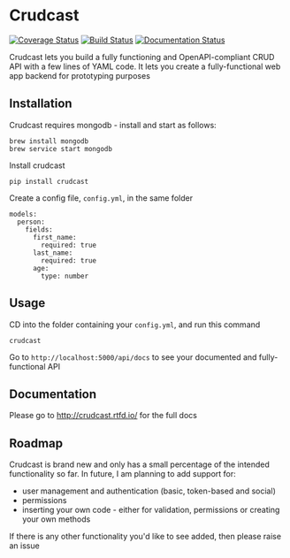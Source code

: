 # Crudcast

[![Coverage Status](https://coveralls.io/repos/github/chris104957/crudcast/badge.svg?branch=02-unit-tests)](https://coveralls.io/github/chris104957/crudcast?branch=02-unit-tests)
[![Build Status](https://travis-ci.org/chris104957/crudcast.svg?branch=master)](https://travis-ci.org/chris104957/crudcast)
[![Documentation Status](https://readthedocs.org/projects/crudcast/badge/?version=latest)](https://crudcast.readthedocs.io/en/latest/?badge=latest)


Crudcast lets you build a fully functioning and OpenAPI-compliant CRUD API with a few lines of YAML code. It lets you create a fully-functional web app backend for prototyping purposes

## Installation

Crudcast requires mongodb - install and start as follows:
```
brew install mongodb
brew service start mongodb
```

Install crudcast

```
pip install crudcast
```

Create a config file, `config.yml`, in the same folder

```
models:
  person:
    fields:
      first_name:
        required: true
      last_name:
        required: true
      age:
        type: number

```

Usage
---

CD into the folder containing your `config.yml`, and run this command
```
crudcast
```
Go to `http://localhost:5000/api/docs` to see your documented and fully-functional API

Documentation
---

Please go to http://crudcast.rtfd.io/ for the full docs

Roadmap
---

Crudcast is brand new and only has a small percentage of the intended functionality so far. In future, I am planning to add support for:

- user management and authentication (basic, token-based and social)
- permissions
- inserting your own code - either for validation, permissions or creating your own methods

If there is any other functionality you'd like to see added, then please raise an issue

